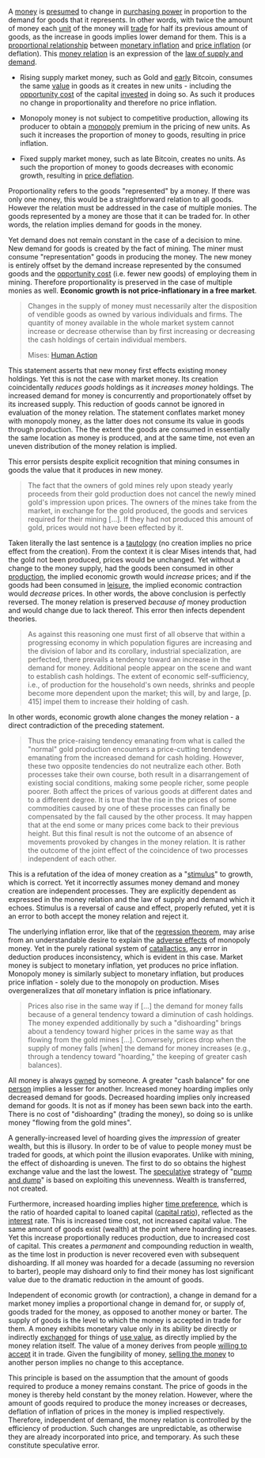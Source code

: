 A [money](Money-Taxonomy) is [presumed](https://mises.org/library/man-economy-and-state-power-and-market/html/p/1107) to change in [purchasing power](https://en.wikipedia.org/wiki/Purchasing_power) in proportion to the demand for goods that it represents. In other words, with twice the amount of money each [unit](Glossary#unit) of the money will [trade](Glossary#trade) for half its previous amount of goods, as the increase in goods implies lower demand for them. This is a [proportional relationship](https://en.wikipedia.org/wiki/Proportionality_(mathematics)) between [monetary inflation](https://en.wikipedia.org/wiki/Monetary_inflation) and [price inflation](https://en.wikipedia.org/wiki/Inflation) (or deflation). This [money relation](https://mises.org/library/human-action-0/html/pp/778) is an expression of the [law of supply and demand](https://en.wikipedia.org/wiki/Supply_and_demand).

* Rising supply market money, such as Gold and [early](Glossary#subsidy) Bitcoin, consumes the same [value](Glossary#value) in goods as it creates in new units - including the [opportunity cost](https://en.wikipedia.org/wiki/Opportunity_cost) of the capital [invested](Glossary#lend) in doing so. As such it produces no change in proportionality and therefore no price inflation.

* Monopoly money is not subject to competitive production, allowing its producer to obtain a [monopoly](https://mises.org/library/man-economy-and-state-power-and-market/html/pp/1054) premium in the pricing of new units. As such it increases the proportion of money to goods, resulting in price inflation.

* Fixed supply market money, such as late Bitcoin, creates no units. As such the proportion of money to goods decreases with economic growth, resulting in [price deflation](https://en.wikipedia.org/wiki/Deflation).

Proportionality refers to the goods "represented" by a money. If there was only one money, this would be a straightforward relation to all goods. However the relation must be addressed in the case of multiple monies. The goods represented by a money are those that it can be traded for. In other words, the relation implies demand for goods in the money.

Yet demand does not remain constant in the case of a decision to mine. New demand for goods is created by the fact of mining. The miner must consume "representation" goods in producing the money. The new money is entirely offset by the demand increase represented by the consumed goods and the [opportunity cost](https://en.wikipedia.org/wiki/Opportunity_cost) (i.e. fewer new goods) of employing them in mining. Therefore proportionality is preserved in the case of multiple monies as well. **Economic growth is not price-inflationary in a free market**.

> Changes in the supply of money must necessarily alter the disposition of vendible goods as owned by various individuals and firms. The quantity of money available in the whole market system cannot increase or decrease otherwise than by first increasing or decreasing the cash holdings of certain individual members.
>
> Mises: [Human Action](https://mises.org/library/human-action-0/html/pp/778)

This statement asserts that new money first effects existing money holdings. Yet this is not the case with market money. Its creation coincidentally *reduces goods* holdings as it *increases money* holdings. The increased demand for money is concurrently and proportionately offset by its increased supply. This reduction of goods cannot be ignored in evaluation of the money relation. The statement conflates market money with monopoly money, as the latter does not consume its value in goods through production. The the extent the goods are consumed in essentially the same location as money is produced, and at the same time, not even an uneven distribution of the money relation is implied.

This error persists despite explicit recognition that mining consumes in goods the value that it produces in new money.

> The fact that the owners of gold mines rely upon steady yearly proceeds from their gold production does not cancel the newly mined gold's impression upon prices. The owners of the mines take from the market, in exchange for the gold produced, the goods and services required for their mining [...]. If they had not produced this amount of gold, prices would not have been effected by it.

Taken literally the last sentence is a [tautology](https://en.wikipedia.org/wiki/Tautology_(logic)) (no creation implies no price effect from the creation). From the context it is clear Mises intends that, had the gold not been produced, prices would be unchanged. Yet without a change to the money supply, had the goods been consumed in other [production](Production-and-Consumption), the implied economic growth would *increase* prices; and if the goods had been consumed in [leisure](Labor-and-Leisure), the implied economic contraction would *decrease* prices. In other words, the above conclusion is perfectly reversed. The money relation is preserved *because of* money production and would change due to lack thereof. This error then infects dependent theories.

> As against this reasoning one must first of all observe that within a progressing economy in which population figures are increasing and the division of labor and its corollary, industrial specialization, are perfected, there prevails a tendency toward an increase in the demand for money. Additional people appear on the scene and want to establish cash holdings. The extent of economic self-sufficiency, i.e., of production for the household's own needs, shrinks and people become more dependent upon the market; this will, by and large, [p. 415] impel them to increase their holding of cash.

In other words, economic growth alone changes the money relation - a direct contradiction of the preceding statement.

> Thus the price-raising tendency emanating from what is called the "normal" gold production encounters a price-cutting tendency emanating from the increased demand for cash holding. However, these two opposite tendencies do not neutralize each other. Both processes take their own course, both result in a disarrangement of existing social conditions, making some people richer, some people poorer. Both affect the prices of various goods at different dates and to a different degree. It is true that the rise in the prices of some commodities caused by one of these processes can finally be compensated by the fall caused by the other process. It may happen that at the end some or many prices come back to their previous height. But this final result is not the outcome of an absence of movements provoked by changes in the money relation. It is rather the outcome of the joint effect of the coincidence of two processes independent of each other.

This is a refutation of the idea of money creation as a "[stimulus](https://en.wikipedia.org/wiki/Stimulus_(economics))" to growth, which is correct. Yet it incorrectly assumes money demand and money creation are independent processes. They are explicitly dependent as expressed in the money relation and the law of supply and demand which it echoes. Stimulus is a reversal of cause and effect, properly refuted, yet it is an error to both accept the money relation and reject it.

The underlying inflation error, like that of the [regression theorem](Regression-Fallacy), may arise from an understandable desire to explain the [adverse effects](https://en.wikipedia.org/wiki/Seigniorage) of monopoly money. Yet in the purely rational system of [catallactics](https://en.wikipedia.org/wiki/Catallactics), any error in deduction produces inconsistency, which is evident in this case. Market money is subject to monetary inflation, yet produces no price inflation. Monopoly money is similarly subject to monetary inflation, but produces price inflation - solely due to the monopoly on production. Mises overgeneralizes that *all* monetary inflation is price inflationary.

> Prices also rise in the same way if [...] the demand for money falls because of a general tendency toward a diminution of cash holdings. The money expended additionally by such a "dishoarding" brings about a tendency toward higher prices in the same way as that flowing from the gold mines [...]. Conversely, prices drop when the supply of money falls [when] the demand for money increases (e.g., through a tendency toward "hoarding," the keeping of greater cash balances).

All money is always [owned](Glossary#owner) by someone. A greater "cash balance" for one [person](Glossary#person) implies a lesser for another. Increased money hoarding implies only decreased demand for goods. Decreased hoarding implies only increased demand for goods. It is not as if money has been sewn back into the earth. There is no cost of "dishoarding" (trading the money), so doing so is unlike money "flowing from the gold mines".

A generally-increased level of hoarding gives the *impression* of greater wealth, but this is illusory. In order to be of value to people money must be traded for goods, at which point the illusion evaporates. Unlike with mining, the effect of dishoarding is uneven. The first to do so obtains the highest exchange value and the last the lowest. The [speculative](Speculative-Consumption) strategy of "[pump and dump](https://en.wikipedia.org/wiki/Pump_and_dump)" is based on exploiting this unevenness. Wealth is transferred, not created.

Furthermore, increased hoarding implies higher [time preference](Time-Preference-Fallacy), which is the ratio of hoarded capital to loaned capital ([capital ratio](Savings-Relation)), reflected as the [interest](Glossary#interest) rate. This is increased time cost, not increased capital value. The same amount of goods exist (wealth) at the point where hoarding increases. Yet this increase proportionally reduces production, due to increased cost of capital. This creates a *permanent* and compounding reduction in wealth, as the time lost in production is never recovered even with subsequent dishoarding. If all money was hoarded for a decade (assuming no reversion to barter), people may dishoard only to find their money has lost significant value due to the dramatic reduction in the amount of goods.

Independent of economic growth (or contraction), a change in demand for a market money implies a proportional change in demand for, or supply of, goods traded for the money, as opposed to another money or barter. The supply of goods is the level to which the money is accepted in trade for them. A money exhibits monetary value only in its ability be directly or indirectly [exchanged](Glossary#exchange) for things of [use value](https://en.wikipedia.org/wiki/Use_value), as directly implied by the money relation itself. The value of a money derives from people [willing to accept](Glossary#economy) it in trade. Given the fungibility of money, [selling the money](Dumping-Fallacy) to another person implies no change to this acceptance.

This principle is based on the assumption that the amount of goods required to produce a money remains constant. The price of goods in the money is thereby held constant by the money relation. However, where the amount of goods required to produce the money increases or decreases, deflation of inflation of prices in the money is implied respectively. Therefore, independent of demand, the money relation is controlled by the efficiency of production. Such changes are unpredictable, as otherwise they are already incorporated into price, and temporary. As such these constitute speculative error.
